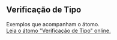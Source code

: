 ## Verificação de Tipo

Exemplos que acompanham o átomo.  
[Leia o átomo "Verificação de Tipo" online.](https://stepik.org/lesson/401326/step/1)